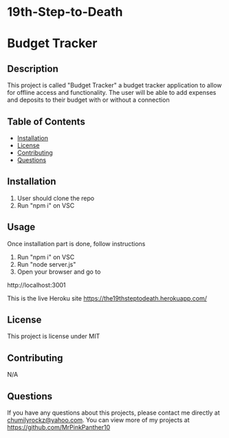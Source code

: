 # 19th-Step-to-Death

# Budget Tracker

## Description 
This project is called "Budget Tracker" a budget tracker application to allow for offline access and functionality. The user will be able to add expenses and deposits to their budget with or without a connection

## Table of Contents
* [Installation](#installation)
* [License](#license)
* [Contributing](#contributing)
* [Questions](#questions)
    
## Installation 
1. User should clone the repo
2. Run "npm i" on VSC

## Usage 
Once installation part is done, follow instructions
1. Run "npm i" on VSC
2. Run "node server.js"
3. Open your browser and go to

http://localhost:3001

This is the live Heroku site
https://the19thsteptodeath.herokuapp.com/


## License 
This project is license under MIT

## Contributing 
N/A
    
## Questions
If you have any questions about this projects, please contact me directly at chumilyrockz@yahoo.com. You can view more of my projects at https://github.com/MrPinkPanther10
